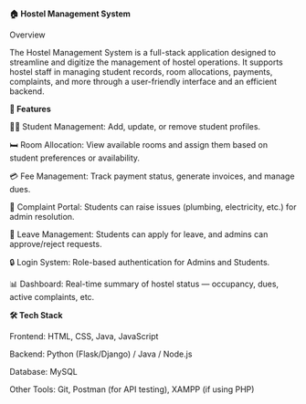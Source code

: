 **🏠 Hostel Management System**


Overview

The Hostel Management System is a full-stack application designed to streamline and digitize the management of hostel operations. It supports hostel staff in managing student records, room allocations, payments, complaints, and more through a user-friendly interface and an efficient backend.

**🚀 Features**

🧑‍🎓 Student Management: Add, update, or remove student profiles.

🛏️ Room Allocation: View available rooms and assign them based on student preferences or availability.

💳 Fee Management: Track payment status, generate invoices, and manage dues.

🧹 Complaint Portal: Students can raise issues (plumbing, electricity, etc.) for admin resolution.

📅 Leave Management: Students can apply for leave, and admins can approve/reject requests.

🔒 Login System: Role-based authentication for Admins and Students.

📊 Dashboard: Real-time summary of hostel status — occupancy, dues, active complaints, etc.


**🛠️ Tech Stack**

Frontend: HTML, CSS, Java, JavaScript

Backend: Python (Flask/Django) / Java / Node.js

Database: MySQL 

Other Tools: Git, Postman (for API testing), XAMPP (if using PHP)

